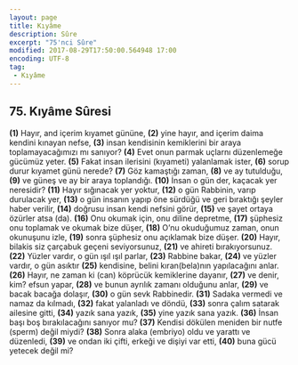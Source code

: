 ```yaml
---
layout: page
title: Kıyâme
description: Sûre
excerpt: "75'nci Sûre"
modified: 2017-08-29T17:50:00.564948 17:00
encoding: UTF-8
tag: 
 - Kıyâme
---
```


## 75. Kıyâme Sûresi

**(1)** Hayır, and içerim kıyamet gününe,
**(2)** yine hayır, and içerim daima kendini kınayan nefse,
**(3)** insan kendisinin kemiklerini bir araya toplamayacağımızı mı sanıyor?
**(4)** Evet onun parmak uçlarnı düzenlemeğe gücümüz yeter.
**(5)** Fakat insan ilerisini (kıyameti) yalanlamak ister,
**(6)** sorup durur kıyamet günü nerede?
**(7)** Göz kamaştığı zaman,
**(8)** ve ay tutulduğu,
**(9)** ve güneş ve ay bir araya toplandığı.
**(10)** İnsan o gün der, kaçacak yer neresidir? 
**(11)** Hayır sığınacak yer yoktur,
**(12)** o gün Rabbinin, varıp durulacak yer,
**(13)** o gün insanın yapıp öne sürdüğü ve geri bıraktığı şeyler haber verilir,
**(14)** doğrusu insan kendi nefsini görür,
**(15)** ve şayet ortaya özürler atsa (da).
**(16)** Onu okumak için, onu diline depretme,
**(17)** şüphesiz onu toplamak ve okumak bize düşer,
**(18)** O’nu okuduğumuz zaman, onun okunuşunu izle,
**(19)** sonra şüphesiz onu açıklamak bize düşer.
**(20)** Hayır, bilakis siz çarçabuk geçeni seviyorsunuz,
**(21)** ve ahireti bırakıyorsunuz.
**(22)** Yüzler vardır, o gün ışıl ışıl parlar,
**(23)** Rabbine bakar,
**(24)** ve yüzler vardır, o gün asıktır
**(25)** kendisine, belini kıran(bela)nın yapılacağını anlar.
**(26)** Hayır, ne zaman ki (can) köprücük kemiklerine dayanır,
**(27)** ve denir, kim? efsun yapar,
**(28)** ve bunun ayrılık zamanı olduğunu anlar,
**(29)** ve bacak bacağa dolaşır,
**(30)** o gün sevk Rabbinedir.
**(31)** Sadaka vermedi ve namaz da kılmadı,
**(32)** fakat yalanladı ve döndü,
**(33)** sonra çalım satarak ailesine gitti,
**(34)** yazık sana yazık,
**(35)** yine yazık sana yazık.
**(36)** İnsan başı boş bırakılacağını sanıyor mu?
**(37)** Kendisi dökülen meniden bir nutfe (sperm) değil miydi?
**(38)** Sonra alaka (embriyo) oldu ve yarattı ve düzenledi,
**(39)** ve ondan iki çifti, erkeği ve dişiyi var etti, 
**(40)** buna gücü yetecek değil mi?
